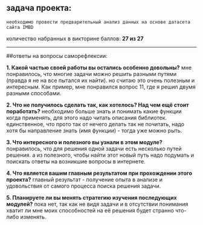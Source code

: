 ## задача проекта:
	необходимо провести предварительный анализ данных на основе датасета сайта IMBD

количество набранных в викторине баллов: **27 из 27**

__________________________________________________________________________________________________

##ответы на вопросы саморефлексии:

**1. Какой частью своей работы вы остались особенно довольны?**
	мне понравилось, что многие задачи можно решить разными путями (правда я не на все пытался их найти).
	но считаю это очень полезным и интересным. Как пример, мне понравился вопрос 11, где я решил двумя разными способами.

**2. Что не получилось сделать так, как хотелось? Над чем ещё стоит поработать?**
	необходимо больше знать и понимать какие функции когда применять, для этого надо читать описания библиотек.
	единственное, что прото так от нечего делать так не почитать, надо хотя бы направление знать (имя функции) - тогда уже можно рыть.

**3. Что интересного и полезного вы узнали в этом модуле?**
	понравилось, что для решения одной задачи есть несколько путей решения. 
	а из полезного, чтобы найти этот новый путь надо подумать и поискать ответы на возникшие вопросы в интернете.

**4. Что является вашим главным результатом при прохождении этого проекта?**
	главный результат - получение опыта в анализе и удовольствия от самого процесса поиска решения задачи.

**5. Планируете ли вы менять стратегию изучения последующих модулей?**
	пока нет, так как не видя задачи и в отсутствии понимания хватит ли мне 
	моих способностей на её решения будет странно что-либо изменять.



